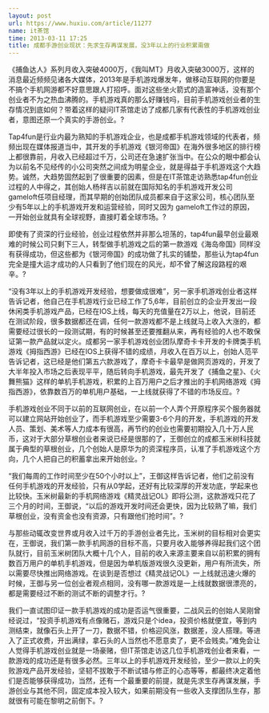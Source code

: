 ```yaml
---
layout: post
url: https://www.huxiu.com/article/11277
name: it茶馆
time: 2013-03-11 17:25
title: 成都手游创业现状：先求生存再谋发展，没3年以上的行业积累甭做
---
```

《捕鱼达人》系列月收入突破4000万，《我叫MT》月收入突破3000万，这样的消息最近频频见诸各大媒体，2013年是手机游戏爆发年，做移动互联网的你要是不搞个手机网游都不好意思跟人打招呼。面对这些坐火箭式的造富神话，没有那个创业者不为之热血沸腾的。手机游戏真的那么好赚钱吗，目前手机游戏创业者的生存情况到底如何？带着这样的疑问IT茶馆走访了成都几家有代表性的手机游戏创业者，意图还原一个真实的手游创业。?

Tap4fun是行业内最为熟知的手机游戏企业，也是成都手机游戏领域的代表者，频频出现在媒体报道当中，其开发的手机游戏《银河帝国》在海外很多地区的排行榜上都很靠前，月收入已经超过千万，公司还在急速扩张当中。在公众的眼中都会认为以前名不见经传的小公司突然之间成为明星企业，就是得益于手机游戏这个大趋势。诚然，大趋势固然起到了很重要的因素，但是在IT茶馆走访熟悉tap4fun创业过程的人中得之，其创始人杨祥吉以前就在国际知名的手机游戏开发公司gameloft任项目经理，而其早期的创始团队成员都来自于这家公司，核心团队至少有5年以上的手机游戏开发和运营经验，同时又因为 gameloft工作过的原因，一开始创业就具有全球视野，直接盯着全球市场。?

即使有了资深的行业经验，创业过程依然并非那么坦荡的，tap4fun最早创业最艰难的时候公司只剩下三人，转型做手机游戏之后的第一款游戏《海岛帝国》同样没有获得成功，但这些都为《银河帝国》的成功做了扎实的铺垫，那些认为tap4fun完全是撞大运才成功的人只看到了他们现在的风光，却不曾了解这段路程的艰辛。?

“没有3年以上的手机游戏开发经验，想要做成很难”，另一家手机游戏创业者这样告诉记者，他自己在手机游戏行业已经工作了5,6年，目前创立的企业开发出一段休闲类手机游戏产品，已经在IOS上线，每天的充值量在2万以上，他说，目前还在测试阶段，很多数据都还在调，任何一款游戏都不是上线就马上收入大涨的，都需要经过很长的一段测试期，有的时候甚至还要推翻从来，再有经验的人也不敢保证第一款产品就以定火。成都另一家手机游戏创业团队摩奇卡卡开发的卡牌类手机游戏《拇指西游》已经在IOS上获得不错的成绩，月收入在百万以上，创始人范平告诉记者，这已经是他们第五六款游戏了，摩奇卡卡最早是做网页游戏的，开发了大半年投入市场之后表现平平，随后转向手机游戏，最先开发了《捕鱼之星》、《火舞熊猫》这样的单机手机游戏，积累的上百万用户之后才推出的手机网络游戏《拇指西游》，依靠数百万的单机用户基础，一上线就获得了不错的市场反应。?

手机游戏创业不同于以前的互联网创业，在以前一个人弄个开原程序买个服务器就可以建立网站开始创业了，而手机游戏至少需要3-6个月的开发，手机游戏的开发人员、策划、美术等人力成本有很高，再节约的创业也需要初期投入几十万人民币，这对于大部分草根创业者来说已经是很那的了，王御创立的成都玉米树科技就属于典型的草根创业，几个创始人是原华为的资深程序员，认准了手机游戏这个方向，几个人把自己的积蓄拿出来开始创业。?

“我们每周的工作时间至少在50个小时以上”，王御这样告诉记者，他们之前没有任何手机游戏的开发经验，只有从0学起，还好有比较深厚的开发功底，学起来也比较快。玉米树最新的手机网络游戏《精灵战记OL》即将公测，这款游戏只花了三个月的时间，王御说，“以后的游戏开发时间还会更快，因为比较熟了嘛，我们草根创业，没有资金也没有资源，只有跟他们抢时间”。?

与那些动辄改变世界或月收入过千万的手游创业者先比，玉米树的目标相对会更实在，王御说，我们第一款手机网游的目标不高，只要月收入能够养得起我们这个团队就行，目前玉米树团队大概十几个人，目前的收入来源主要来自以前积累的拥有数百万用户的单机手机游戏，但是因为单机版游戏很久没更新，用户有所流失，所以需要尽快推出网络游戏。在谈到是否想过《精灵战记OL》一上线就迅速火爆的时候，王御与另一位创业者观点相同，没有哪一款游戏是一上线就数据很漂亮的，都是需要经过不断的测试不断的调整才行。?

我们一直试图印证一款手机游戏的成功是否运气很重要，二战风云的创始人吴刚曾经说过，“投资手机游戏有点像赌石，游戏只是个idea，投资价格就便宜，等到内测结束，就像石头上开了一刀，数据不错，价格迎风涨，数据差，没人搭理。等进入了正式收费，开出满绿，拿石头的人当然也不愿意卖了，更不会贱卖。”难免会让人觉得手机游戏创业就是一场豪赌，但IT茶馆走访这几位手机游戏创业者来看，一款游戏的成功还是有很多必然。三年以上的手机游戏开发经验，至少一款以上的失败游戏产品开发经验，坚韧不拔敢于不断试错与修正的心态等等，都最终决定着他们是否能够获得成功，当然，还有一个最重要的前提，就是先求生存再谋发展，手游创业与其他不同，固定成本投入较大，如果前期没有一些收入支撑团队生存，那就很有可能在黎明之前倒下。?

